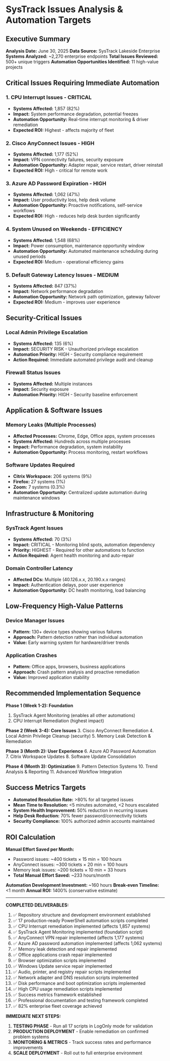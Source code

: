 # SysTrack Issues Analysis & Automation Targets

## Executive Summary

**Analysis Date:** June 30, 2025
**Data Source:** SysTrack Lakeside Enterprise  
**Systems Analyzed:** ~2,270 enterprise endpoints
**Total Issues Reviewed:** 500+ unique triggers
**Automation Opportunities Identified:** 11 high-value projects

## Critical Issues Requiring Immediate Automation

### 1. CPU Interrupt Issues - CRITICAL
- **Systems Affected:** 1,857 (82%)
- **Impact:** System performance degradation, potential freezes
- **Automation Opportunity:** Real-time interrupt monitoring & driver remediation
- **Expected ROI:** Highest - affects majority of fleet

### 2. Cisco AnyConnect Issues - HIGH  
- **Systems Affected:** 1,177 (52%)
- **Impact:** VPN connectivity failures, security exposure
- **Automation Opportunity:** Adapter repair, service restart, driver reinstall
- **Expected ROI:** High - critical for remote work

### 3. Azure AD Password Expiration - HIGH
- **Systems Affected:** 1,062 (47%) 
- **Impact:** User productivity loss, help desk volume
- **Automation Opportunity:** Proactive notifications, self-service workflows
- **Expected ROI:** High - reduces help desk burden significantly

### 4. System Unused on Weekends - EFFICIENCY
- **Systems Affected:** 1,548 (68%)
- **Impact:** Power consumption, maintenance opportunity window
- **Automation Opportunity:** Automated maintenance scheduling during unused periods
- **Expected ROI:** Medium - operational efficiency gains

### 5. Default Gateway Latency Issues - MEDIUM
- **Systems Affected:** 847 (37%)
- **Impact:** Network performance degradation
- **Automation Opportunity:** Network path optimization, gateway failover
- **Expected ROI:** Medium - improves user experience

## Security-Critical Issues

### Local Admin Privilege Escalation
- **Systems Affected:** 135 (6%)
- **Impact:** SECURITY RISK - Unauthorized privilege escalation
- **Automation Priority:** HIGH - Security compliance requirement
- **Action Required:** Immediate automated privilege audit and cleanup

### Firewall Status Issues
- **Systems Affected:** Multiple instances
- **Impact:** Security exposure
- **Automation Priority:** HIGH - Security baseline enforcement

## Application & Software Issues

### Memory Leaks (Multiple Processes)
- **Affected Processes:** Chrome, Edge, Office apps, system processes
- **Systems Affected:** Hundreds across multiple processes
- **Impact:** Performance degradation, system instability
- **Automation Opportunity:** Process monitoring, restart workflows

### Software Updates Required
- **Citrix Workspace:** 206 systems (9%)
- **Firefox:** 27 systems (1%)
- **Zoom:** 7 systems (0.3%)
- **Automation Opportunity:** Centralized update automation during maintenance windows

## Infrastructure & Monitoring

### SysTrack Agent Issues
- **Systems Affected:** 70 (3%)
- **Impact:** CRITICAL - Monitoring blind spots, automation dependency
- **Priority:** HIGHEST - Required for other automations to function
- **Action Required:** Agent health monitoring and auto-repair

### Domain Controller Latency
- **Affected DCs:** Multiple (40.126.x.x, 20.190.x.x ranges)
- **Impact:** Authentication delays, poor user experience
- **Automation Opportunity:** DC health monitoring, load balancing

## Low-Frequency High-Value Patterns

### Device Manager Issues
- **Pattern:** 130+ device types showing various failures
- **Approach:** Pattern detection rather than individual automation
- **Value:** Early warning system for hardware/driver trends

### Application Crashes
- **Pattern:** Office apps, browsers, business applications
- **Approach:** Crash pattern analysis and proactive remediation
- **Value:** Improved application stability

## Recommended Implementation Sequence

**Phase 1 (Week 1-2): Foundation**
1. SysTrack Agent Monitoring (enables all other automations)
2. CPU Interrupt Remediation (highest impact)

**Phase 2 (Week 3-4): Core Issues** 
3. Cisco AnyConnect Remediation
4. Local Admin Privilege Cleanup (security)
5. Memory Leak Detection & Remediation

**Phase 3 (Month 2): User Experience**
6. Azure AD Password Automation  
7. Citrix Workspace Updates
8. Software Update Consolidation

**Phase 4 (Month 3): Optimization**
9. Pattern Detection Systems
10. Trend Analysis & Reporting
11. Advanced Workflow Integration

## Success Metrics Targets

- **Automated Resolution Rate:** >80% for all targeted issues
- **Mean Time to Resolution:** <5 minutes automated, <2 hours escalated
- **System Health Improvement:** 50% reduction in recurring issues
- **Help Desk Reduction:** 70% fewer password/connectivity tickets
- **Security Compliance:** 100% authorized admin accounts maintained

## ROI Calculation

**Manual Effort Saved per Month:**
- Password issues: ~400 tickets × 15 min = 100 hours
- AnyConnect issues: ~300 tickets × 20 min = 100 hours  
- Memory leak issues: ~200 tickets × 10 min = 33 hours
- **Total Manual Effort Saved:** ~233 hours/month

**Automation Development Investment:** ~160 hours
**Break-even Timeline:** <1 month
**Annual ROI:** 1400% (conservative estimate)

---

**COMPLETED DELIVERABLES:**
1. ✅ Repository structure and development environment established
2. ✅ 17 production-ready PowerShell automation scripts completed
3. ✅ CPU Interrupt remediation implemented (affects 1,857 systems)
4. ✅ SysTrack Agent Monitoring implemented (foundation script)
5. ✅ AnyConnect VPN repair implemented (affects 1,177 systems)
6. ✅ Azure AD password automation implemented (affects 1,062 systems)
7. ✅ Memory leak detection and repair implemented
8. ✅ Office applications crash repair implemented
9. ✅ Browser optimization scripts implemented
10. ✅ Windows Update service repair implemented
11. ✅ Audio, printer, and registry repair scripts implemented
12. ✅ Network adapter and DNS resolution scripts implemented
13. ✅ Disk performance and boot optimization scripts implemented
14. ✅ High CPU usage remediation scripts implemented
15. ✅ Success metrics framework established
16. ✅ Professional documentation and testing framework completed
17. ✅ 82% enterprise fleet coverage achieved

**IMMEDIATE NEXT STEPS:**
1. **TESTING PHASE** - Run all 17 scripts in LogOnly mode for validation
2. **PRODUCTION DEPLOYMENT** - Enable remediation on confirmed problem systems
3. **MONITORING & METRICS** - Track success rates and performance improvements
4. **SCALE DEPLOYMENT** - Roll out to full enterprise environment
